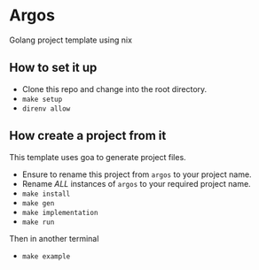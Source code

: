 # Argos

Golang project template using nix

## How to set it up

- Clone this repo and change into the root directory.
- `make setup`
- `direnv allow`

## How create a project from it

This template uses goa to generate project files.

- Ensure to rename this project from `argos` to your project name.
- Rename *ALL* instances of `argos` to your required project name.
- `make install`
- `make gen`
- `make implementation`
- `make run`

Then in another terminal
- `make example`
